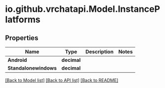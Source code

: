 
# io.github.vrchatapi.Model.InstancePlatforms

## Properties

Name | Type | Description | Notes
------------ | ------------- | ------------- | -------------
**Android** | **decimal** |  | 
**Standalonewindows** | **decimal** |  | 

[[Back to Model list]](../README.md#documentation-for-models)
[[Back to API list]](../README.md#documentation-for-api-endpoints)
[[Back to README]](../README.md)

